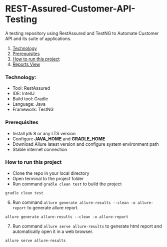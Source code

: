 # REST-Assured-Customer-API-Testing

A testing repository using RestAssured and TestNG to Automate Customer API and its suite of applications.


1. [Technology](#technology)
2. [Prerequisites](#prerequisites)
3. [How to run this project](#How-to-run-this-project)
4. [Reports View](#Reports-View)


### Technology:
- Tool: RestAssured
- IDE: IntelIJ
- Build tool: Gradle
- Language: Java
- Framework: TestNG

### Prerequisites
* Install jdk 8 or any LTS version
* Configure **JAVA_HOME** and **GRADLE_HOME**
* Download Allure latest version and configure system environment path
* Stable internet connection

### How to run this project
* Clone the repo in your local directory
* Open terminal to the project folder
* Run command `gradle clean test` to build the project
```
gradle clean test
```
6. Run command `allure generate allure-results --clean -o allure-report` to generate allure report.
```
allure generate allure-results --clean -o allure-report
```
7. Run command `allure serve allure-results` to generate html report and automatically open it in a web browser.
```
allure serve allure-results
```
